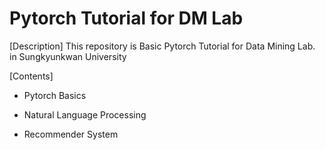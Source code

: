 # Pytorch Tutorial for DM Lab

[Description]
This repository is Basic Pytorch Tutorial for Data Mining Lab. in Sungkyunkwan University

[Contents]
* Pytorch Basics

* Natural Language Processing

* Recommender System
